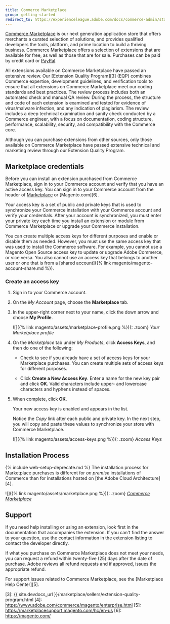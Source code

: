 ```yaml
---
title: Commerce Marketplace
group: getting-started
redirect_to: https://experienceleague.adobe.com/docs/commerce-admin/start/resources/commerce-marketplace.html
---
```


[Commerce Marketplace][1] is our next generation application store that offers merchants a curated selection of solutions, and provides qualified developers the tools, platform, and prime location to build a thriving business. Commerce Marketplace offers a selection of extensions that are available for free, as well as those that are for sale. Purchases can be paid by credit card or [PayPal][2].

All extensions available on Commerce Marketplace have passed an extensive review. Our [Extension Quality Program][3] (EQP) combines Commerce expertise, development guidelines, and verification tools to ensure that all extensions on Commerce Marketplace meet our coding standards and best practices. The review process includes both an automated check and manual QA review. During the process, the structure and code of each extension is examined and tested for evidence of virus/malware infection, and any indication of plagiarism. The review includes a deep technical examination and sanity check conducted by a Commerce engineer, with a focus on documentation, coding structure, performance, scalability, security, and compatibility with the Commerce core.

Although you can purchase extensions from other sources, only those available on Commerce Marketplace have passed extensive technical and marketing review through our Extension Quality Program.

## Marketplace credentials

Before you can install an extension purchased from Commerce Marketplace, sign in to your Commerce account and verify that you have an active access key. You can sign in to your Commerce account from the header of [Marketplace][1] or [Magento.com][6].

Your access key is a set of public and private keys that is used to synchronize your Commerce installation with your Commerce account and verify your credentials. After your account is synchronized, you must enter your private key each time you install an extension or module from Commerce Marketplace or upgrade your Commerce installation.

You can create multiple access keys for different purposes and enable or disable them as needed. However, you must use the same access key that was used to install the Commerce software. For example, you cannot use a Magento Open Source access key to update or upgrade Adobe Commerce, or vice versa. You also cannot use an access key that belongs to another user or one that is from a [shared account]({% link magento/magento-account-share.md %}).

### Create an access key

1. Sign in to your Commerce account.

1. On the _My Account_ page, choose the **Marketplace** tab.

1. In the upper-right corner next to your name, click the down arrow and choose **My Profile**.

    ![]({% link magento/assets/marketplace-profile.png %}){: .zoom}
    _Your Marketplace profile_

1. On the _Marketplace_ tab under _My Products_, click **Access Keys**, and then do one of the following:

    - Check to see if you already have a set of access keys for your Marketplace purchases. You can create multiple sets of access keys for different purposes.

    - Click **Create a New Access Key**. Enter a name for the new key pair and click **OK**. Valid characters include upper- and lowercase characters and hyphens instead of spaces.

1. When complete, click **OK**.

    Your new access key is enabled and appears in the list.

    Notice the _Copy_ link after each public and private key. In the next step, you will copy and paste these values to synchronize your store with Commerce Marketplace.

    ![]({% link magento/assets/access-keys.png %}){: .zoom}
    _Access Keys_

## Installation Process

{% include web-setup-deprecate.md %}
The installation process for Marketplace purchases is different for _on premise_ installations of Commerce than for installations hosted on [the Adobe Cloud Architecture][4].

![]({% link magento/assets/marketplace.png %}){: .zoom}
_[Commerce Marketplace][1]_

## Support

If you need help installing or using an extension, look first in the documentation that accompanies the extension. If you can't find the answer to your question, use the contact information in the extension listing to contact the developer directly.

If what you purchase on Commerce Marketplace does not meet your needs, you can request a refund within twenty-five (25) days after the date of purchase. Adobe reviews all refund requests and if approved, issues the appropriate refund.

For support issues related to Commerce Marketplace, see the [Marketplace Help Center][5].

[1]: https://marketplace.magento.com/
[2]: https://www.paypal.com/us/home
[3]: {{ site.devdocs_url }}/marketplace/sellers/extension-quality-program.html
[4]: https://www.adobe.com/commerce/magento/enterprise.html
[5]: https://marketplacesupport.magento.com/hc/en-us
[6]: https://magento.com/
